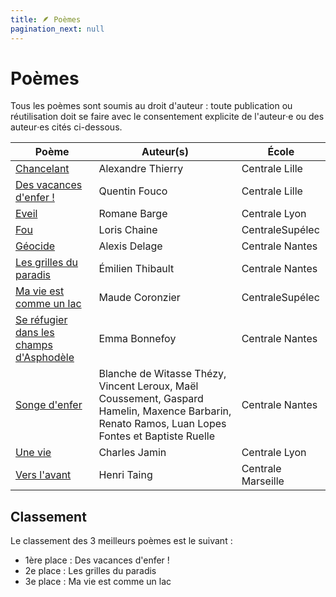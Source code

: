 ```yaml
---
title: 🪶 Poèmes
pagination_next: null
---
```


# Poèmes

<head>
    <meta name="robots" content="noindex" />
</head>

Tous les poèmes sont soumis au droit d'auteur : toute publication ou
réutilisation doit se faire avec le consentement explicite de l'auteur‧e ou
des auteur‧es cités ci-dessous.

| Poème | Auteur(s) | École |
| -- | -- | -- |
| [Chancelant](https://drive.google.com/file/d/1Z7KY3JKsQe45U3EEC8k3j9iZQkyRJLV-/view?usp=share_link)  | Alexandre Thierry | Centrale Lille |
| [Des vacances d'enfer !](https://drive.google.com/file/d/1UIWulK6bMdjCaPxvcLntLtiKG7xpMepV/view?usp=share_link)  | Quentin Fouco | Centrale Lille |
| [Eveil](https://drive.google.com/file/d/1HsBLce2MAMGi8EahRd5lnp6CoRruh0bV/view?usp=share_link)  | Romane Barge | Centrale Lyon |
| [Fou](https://drive.google.com/file/d/1pwlmj7Nf2bOJbE9pHhPl-TSxSmOumYbp/view?usp=share_link)  | Loris Chaine | CentraleSupélec |
| [Géocide](https://drive.google.com/file/d/1sRwlE6u8f9HfzmAITL2DGs2R6uQAyUrq/view?usp=share_link)  | Alexis Delage | Centrale Nantes |
| [Les grilles du paradis](https://drive.google.com/file/d/1pJXjr3hl_Cl-BtSiXXvcp_gRXNzg-A1K/view?usp=share_link) | Émilien Thibault | Centrale Nantes |
| [Ma vie est comme un lac](https://drive.google.com/file/d/1M9zF9zk_n_XqnfzUevxjwFb2dLaqvPNv/view?usp=sharing)  | Maude Coronzier | CentraleSupélec |
| [Se réfugier dans les champs d'Asphodèle](https://drive.google.com/file/d/1RTVEqS7GJ3x513PsgJbRu8wGU_iQbBuI/view?usp=share_link)  | Emma Bonnefoy | Centrale Nantes |
| [Songe d'enfer](https://drive.google.com/file/d/1S9oroD8QSYMNVOuXfXGr8CgWHgvopvFm/view?usp=share_link)  | Blanche de Witasse Thézy, Vincent Leroux, Maël Coussement, Gaspard Hamelin, Maxence Barbarin, Renato Ramos, Luan Lopes Fontes et Baptiste Ruelle | Centrale Nantes |
| [Une vie](https://drive.google.com/file/d/1spaISIrq6uek4BRQ-UTEeRW7nEUr05Vf/view?usp=share_link)  | Charles Jamin | Centrale Lyon |
| [Vers l'avant](https://drive.google.com/file/d/1qOG8IjYyhFlVOCfLdQSUzHG9VXYbObQS/view?usp=share_link) | Henri Taing | Centrale Marseille |

## Classement

Le classement des 3 meilleurs poèmes est le suivant :
* 1ère place : Des vacances d'enfer !
* 2e place : Les grilles du paradis
* 3e place : Ma vie est comme un lac